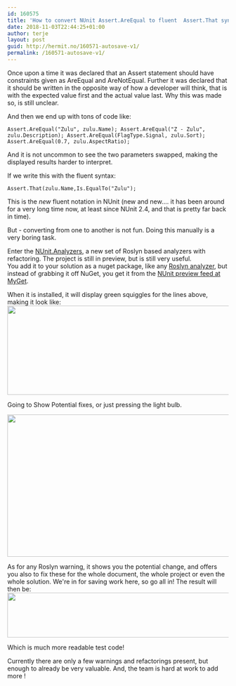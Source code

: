 ```yaml
---
id: 160575
title: 'How to convert NUnit Assert.AreEqual to fluent  Assert.That syntax easily'
date: 2018-11-03T22:44:25+01:00
author: terje
layout: post
guid: http://hermit.no/160571-autosave-v1/
permalink: /160571-autosave-v1/
---
```

Once upon a time it was declared that an Assert statement should have constraints given as AreEqual and AreNotEqual.  Further it was declared that it should be written in the opposite way of how a developer will think, that is with the expected value first and the actual value last.  Why this was made so, is still unclear.

And then we end up with tons of code like:

<code>Assert.AreEqual("Zulu", zulu.Name);
Assert.AreEqual("Z - Zulu", zulu.Description);
Assert.AreEqual(FlagType.Signal, zulu.Sort);
Assert.AreEqual(0.7, zulu.AspectRatio);</code>

And it is not uncommon to see the two parameters swapped, making the displayed results harder to interpret. 

If we write this with the fluent syntax:

<code>Assert.That(zulu.Name,Is.EqualTo("Zulu");</code>

This is the *new* fluent notation in NUnit (new and new.... it has been around for a very long time now, at least since NUnit 2.4, and that is pretty far back in time). 

But - converting from one to another is not fun.  Doing this manually is a very boring task.  

Enter the <a href="https://github.com/nunit/nunit.analyzers" rel="noopener" target="_blank">NUnit.Analyzers</a>, a new set of Roslyn based analyzers with refactoring.  The project is still in preview, but is still very useful.  
You add it to your solution as a nuget package, like any <a href="https://docs.microsoft.com/en-us/visualstudio/code-quality/roslyn-analyzers-overview?view=vs-2017" rel="noopener" target="_blank">Roslyn analyzer</a>, but instead of grabbing it off NuGet, you get it from the <a href="https://www.myget.org/F/nunit-analyzers/api/v3/index.json" rel="noopener" target="_blank">NUnit preview feed at MyGet</a>. 

When it is installed, it will display green squiggles for the lines above, making it look like:
<a href="http://hermit.no/wp-content/uploads/2018/11/0.jpg"><img src="http://hermit.no/wp-content/uploads/2018/11/0.jpg" alt="" width="1276" height="203" class="alignnone size-full wp-image-160573" /></a>

Going to Show Potential fixes, or just pressing the light bulb.

<a href="http://hermit.no/wp-content/uploads/2018/11/1.jpg"><img src="http://hermit.no/wp-content/uploads/2018/11/1.jpg" alt="" width="687" height="324" class="alignnone size-full wp-image-160574" /></a>

As for any Roslyn warning, it shows you the potential change, and offers you also to fix these for the whole document, the whole project or even the whole solution.
We're in for saving work here, so go all in! 
The result will then be:
<a href="http://hermit.no/wp-content/uploads/2018/11/3.jpg"><img src="http://hermit.no/wp-content/uploads/2018/11/3.jpg" alt="" width="509" height="102" class="alignnone size-full wp-image-160572" /></a>

Which is much more readable test code! 

Currently there are only a few warnings and refactorings present, but enough to already be very valuable.  And, the team is hard at work to add more !
